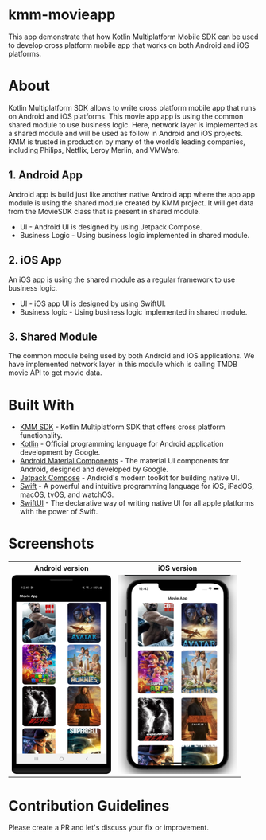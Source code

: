 # kmm-movieapp
This app demonstrate that how Kotlin Multiplatform Mobile SDK can be used to develop cross platform mobile app that works on both Android and iOS platforms.

# About 
Kotlin Multiplatform SDK allows to write cross platform mobile app that runs on Android and iOS platforms. This movie app
app is using the common shared module to use business logic. Here, network layer is implemented as a shared module and will be used as follow in Android and iOS projects. 
KMM is trusted in production by many of the world’s leading companies, including Philips, Netflix, Leroy Merlin, and VMWare.

## 1. Android App
Android app is build just like another native Android app where the app app module is using the shared module created by KMM project. It will get data from the MovieSDK class that is present in shared module.
- UI - Android UI is designed by using Jetpack Compose.
- Business Logic - Using business logic implemented in shared module.

## 2. iOS App
An iOS app is using the shared module as a regular framework to use business logic.
- UI - iOS app UI is designed by using SwiftUI.
- Business logic - Using business logic implemented in shared module.

## 3. Shared Module
The common module being used by both Android and iOS applications. We have implemented network layer in this module which is calling TMDB movie API to get movie data.

# Built With
- [KMM SDK](https://kotlinlang.org/docs/multiplatform-mobile-getting-started.html) - Kotlin Multiplatform SDK that offers cross platform functionality.
- [Kotlin](https://kotlinlang.org) - Official programming language for Android application development by Google.
- [Android Material Components](https://github.com/material-components/material-components-android) - The material UI components for Android, designed and developed by Google.
- [Jetpack Compose](https://developer.android.com/jetpack/compose) - Android's modern toolkit for building native UI.
- [Swift](https://developer.apple.com/swift/) - A powerful and intuitive programming language for iOS, iPadOS, macOS, tvOS, and watchOS.
- [SwiftUI](https://developer.apple.com/xcode/swiftui/) - The declarative way of writing native UI for all apple platforms with the power of Swift.

# Screenshots
<table style="width:100%">
  <tr>
    <th>Android version</th>
    <th>iOS version</th>
  </tr>
  <tr>
    <td><img src="screenshots/android-movieapp.png" height="400" width="200"/></td>
    <td><img src="screenshots/iOS-movieapp.png" height="400" width="240"/></td>
  </tr>
</table>

# Contribution Guidelines
Please create a PR and let's discuss your fix or improvement.

